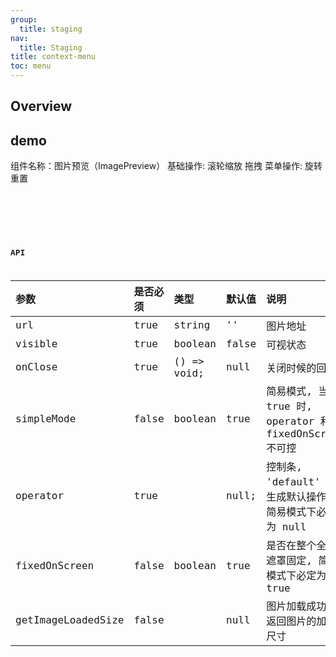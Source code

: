 ```yaml
---
group:
  title: staging
nav:
  title: Staging
title: context-menu
toc: menu
---
```


## Overview

## demo

组件名称：图片预览（ImagePreview）
基础操作: 滚轮缩放 拖拽
菜单操作: 旋转 重置

<code src="@/components/context-menu/demo/demo.tsx" />

<code src="@/components/context-menu/demo/demo.tsx" />

<code src="@/components/context-menu/demo/demo.tsx" />

## API

| 参数               | 是否必须 | 类型        | 默认值 | 说明                                                     |
| :----------------- | :------- | :---------- | :----- | :------------------------------------------------------- |
| url                | true     | string      | ''     | 图片地址                                                 |
| visible            | true     | boolean     | false  | 可视状态                                                 |
| onClose            | true     | () => void; | null   | 关闭时候的回调                                           |
| simpleMode         | false    | boolean     | true   | 简易模式, 当为 true 时, operator 和 fixedOnScreen 不可控 |
| operator           | true     |             | null;  | 控制条, 'default' 则生成默认操作栏,简易模式下必定为 null |
| fixedOnScreen      | false    | boolean     | true   | 是否在整个全屏遮罩固定, 简易模式下必定为 true            |
| getImageLoadedSize | false    |             | null   | 图片加载成功后返回图片的加载尺寸                         |
